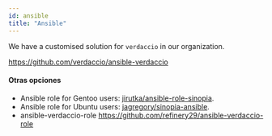 ```yaml
---
id: ansible
title: "Ansible"
---
```

We have a customised solution for `verdaccio` in our organization.

<https://github.com/verdaccio/ansible-verdaccio>

#### Otras opciones

* Ansible role for Gentoo users: [jirutka/ansible-role-sinopia](https://github.com/jirutka/ansible-role-sinopia).
* Ansible role for Ubuntu users: [jagregory/sinopia-ansible](https://github.com/jagregory/sinopia-ansible).
* ansible-verdaccio-role <https://github.com/refinery29/ansible-verdaccio-role>